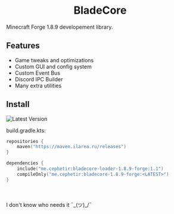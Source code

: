 <h1 align="center">BladeCore</h1>

Minecraft Forge 1.8.9 developement library.


## Features
- Game tweaks and optimizations
- Custom GUI and config system
- Custom Event Bus
- Discord IPC Builder
- Many extra utilities

## Install
![Latest Version](https://badgen.net/github/tag/Cephetir/BladeCore)

build.gradle.kts:
```kotlin
repositories {
    maven("https://maven.ilarea.ru/releases")
}

dependencies {
    include("me.cephetir:bladecore-loader-1.8.9-forge:1.1")
    compileOnly("me.cephetir:bladecore-1.8.9-forge:<LATEST>")
}
```
\
\
I don't know who needs it ¯\_(ツ)_/¯
